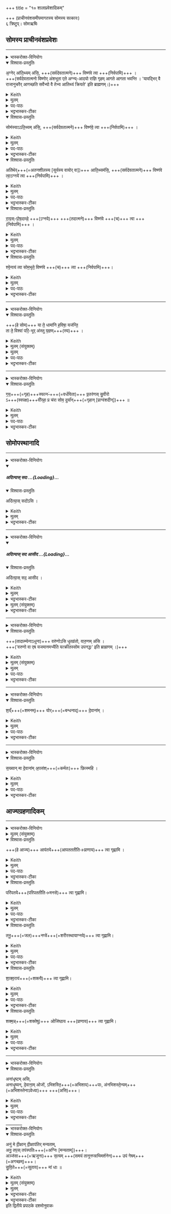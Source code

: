 +++
title = "१० शालाप्रवेशादिकम्"

+++
(प्राचीनवंशसमीपमागतस्य सोमस्य सत्कारः)  
६ त्रिष्टुप्। सोमऋषिः

## सोमस्य प्राचीनवंशप्रवेशः

________
<details><summary>भास्करोक्त-विनियोगः</summary>

आतिथ्यं निर्वपति।।
</details>
<details open><summary>विश्वास-प्रस्तुतिः</summary>

अ॒ग्नेर् आ॑ति॒थ्यम् अ॑सि॒, +++(सर्वदेवतात्मने)+++ विष्ण॑वे त्वा +++(निर्वपामि)+++ ।  
+++(सर्वदेवतात्मनो विष्णोर् अंशभूता एते अग्न्य्-आदयो राज्ञि गृहम् आगते आगता भवन्ति । 'यावद्भिर् वै राजानुचरैर् आगच्छति सर्वेभ्यो वै तेभ्य आतिथ्यं क्रियते' इति ब्राह्मणम्।)+++

</details>
<details><summary>Keith</summary>

Thou art the hospitality of Agni. For Visnu thee!  
</details>
<details><summary>मूलम्</summary>

अ॒ग्नेरा॑ति॒थ्यम॑सि॒, विष्ण॑वे त्वा  +++(निर्वपामि)+++  ।
</details>
<details><summary>पद-पाठः</summary>

अ॒ग्नेः । आ॒ति॒थ्यम् । अ॒सि॒ । विष्ण॑वे । त्वा॒ । 
</details>

<details><summary>भट्टभास्कर-टीका</summary>

1आतिथ्यं निर्वपति - अग्नेरातिथ्यमसीत्यादिभिः ॥  
'अतिथिरभ्यतितो गृहाद्भवति' इति यास्कः । अतेरिथिन् । अतिथये इदमातिथ्यम् ॥  
'अतिथेर्ञ्यः' । अत्र सर्वदेवतात्मनो विष्णोरंशभूता एते अग्न्यादयो राज्ञि गृहमागते आगता भवन्ति । ते च केवलं निर्वपणविशेषणतयोपादीयन्ते । यथा - 'यदग्नावग्निं मथित्वा प्रहरति तेनैवाग्नय आतिथ्यं क्रियते' इति । अत्र नाग्नेर्हविषा सम्बन्धः । एवमेते अग्न्यादयो न हविर्भजन्ते, विष्णोरेव केवलस्य सर्वदेवतासमष्टिरूपस्य हविषा सम्बन्धः ।   
ननु निर्वपणमन्त्रेष्वग्न्यादयोपि प्रतीयन्ते, तत्कथं केवलं विष्णुस्स्यात् हविषस्सम्बन्धी? उच्यते - अग्न्यादिग्रहणस्योपलक्षणार्थत्वादन्येषामपि राज्ञा सहागतानामतिथीनाम्, अत्रागतानां मध्ये कौश्चिन्निर्वापः क्रियत इति । अत्र हि ब्राह्मणम् 'यावद्भिर्वै राजानुचरैरागच्छति सर्वेभ्यो वै तेभ्य आतिथ्यं क्रियते' इत्युक्त्वा 'अग्नेरातिथ्यमसि विष्णवे त्वेत्याह गायत्रिया एवैतेन करोति' इत्यदिना अग्न्यादीनामुपलक्षणभूतानां हविषा सम्बन्धो नास्तीति प्रतिपादयति । तत्राग्न्यादयस्तिस्रो देवताः विष्णुना व्यधिकरणभूता निर्दिष्टाः; अन्ये तु सामानाधिकरण्येन, आतिथ्यपदं च तयोर्मन्त्रयोर्नास्ति । तत्र वैचित्र्यकारणं मृग्यम् ।   
मन्त्रार्थस्तु - निरुप्यमाणं द्रव्यमुच्यते । अग्नेरग्न्यात्मनो विष्ण्वंशस्यातिथ्यमतिथिप्रयुक्तं निर्वाप्यं त्वमसि, तत्त्वां विष्णवे हविष्मते निर्वपामि ॥
</details>
<details open><summary>विश्वास-प्रस्तुतिः</summary>

सोम॑स्याऽऽति॒थ्यम् अ॑सि॒, +++(सर्वदेवतात्मने)+++ विष्ण॑वे॒ त्वा +++(निर्वपामि)+++  ।
</details>
<details><summary>Keith</summary>

Thou art the hospitality of Soma. For Visnu thee!
</details>
<details><summary>मूलम्</summary>

सोम॑स्याऽऽति॒थ्यम॑सि॒ विष्ण॑वे॒ त्वा  +++(निर्वपामि)+++  ।
</details>

<details><summary>पद-पाठः</summary>

सोम॑स्य । आ॒ति॒थ्यम् । अ॒सि॒ । विष्ण॑वे । त्वा॒ । 
</details>

<details><summary>भट्टभास्कर-टीका</summary>

2सोमस्य सोमलतात्मनो विष्ण्वंशस्य । शेषं समानम् ॥

- [आतिथ्यमतिथिप्रयुक्तं निर्वाप्यं त्वमसि, तत्त्वां विष्णवे हविष्मते निर्वपामि ॥]
</details>
<details open><summary>विश्वास-प्रस्तुतिः</summary>

अति॑थेर्+++(=अतनशीलस्य [सुर्यस्य वायोर् वा])+++ आति॒थ्यम॑सि॒, +++(सर्वदेवतात्मने)+++ विष्ण॑वे त्वा॒ऽग्नये॑ त्वा +++(निर्वपामि)+++  ।
</details>
<details><summary>Keith</summary>

Thou art the hospitality of the stranger. For Visnu thee!
</details>
<details><summary>मूलम्</summary>

अति॑थेराति॒थ्यम॑सि॒, विष्ण॑वे त्वा॒ऽग्नये॑ त्वा  +++(निर्वपामि)+++  ।
</details>
<details><summary>पद-पाठः</summary>

अति॑थेः । आ॒ति॒थ्यम् । अ॒सि॒ । विष्ण॑वे । त्वा॒ । अ॒ग्नये॑ । त्वा॒ ।
</details>

<details><summary>भट्टभास्कर-टीका</summary>

अतिथिरतनशीलः यतस्सर्वदा गच्छति आदित्य उच्यते; वायुर्वा । समानमन्यत् ॥ [आतिथ्यमतिथिप्रयुक्तं निर्वाप्यं त्वमसि, तत्त्वां विष्णवे हविष्मते निर्वपामि ॥]
</details>
<details open><summary>विश्वास-प्रस्तुतिः</summary>

रा॒य॒स्-पो॒ष॒दाव्न्ने॒ +++(ऽग्नये)+++ +++(तदात्मने)+++ विष्ण॑वे +++(च)+++ त्वा +++(निर्वपामि)+++ ।
</details>
<details><summary>Keith</summary>

For Agni thee, giver of wealth, for Visnu thee;

</details>
<details><summary>मूलम्</summary>

रा॒य॒स्पो॒ष॒दाव्न्ने॒ विष्ण॑वे त्वा  +++(निर्वपामि)+++  ।
</details>
<details><summary>पद-पाठः</summary>

रा॒य॒स्पो॒ष॒दाव्न्न॒ इति॑ रायस्पोष-दाव्न्ने॑ । विष्ण॑वे । त्वा॒ । 
</details>

<details><summary>भट्टभास्कर-टीका</summary>

4रायस्पोषदावा नामाग्निविशेषः, तदात्मने विष्णवे त्वां निर्वपामि । रायो धनस्य पोषो रायस्पोषः । छान्दसष्षष्ठ्या अलुक्, 'षष्ठ्याः पतिपुत्र' इति सत्वम् । तं ददातीति । 'आतो मनिन्' इति वनिप्, कृदुत्तरपदप्रकृतिस्वरत्वम् ॥ [आतिथ्यमतिथिप्रयुक्तं निर्वाप्यं त्वमसि, तत्त्वां विष्णवे हविष्मते निर्वपामि ॥]
</details>
<details open><summary>विश्वास-प्रस्तुतिः</summary>

श्ये॒नाय॑ त्वा सोम॒भृते॒ विष्ण॑वे +++(च)+++ त्वा +++(निर्वपामि)+++।
</details>
<details><summary>Keith</summary>

for the eagle, bringer of the Soma, thee, for Visnu thee!

</details>
<details><summary>मूलम्</summary>

श्ये॒नाय॑ त्वा सोम॒भृते॒ विष्ण॑वे त्वा  +++(निर्वपामि)+++ ।
</details>
<details><summary>पद-पाठः</summary>

श्ये॒नाय॑ । त्वा॒ । सो॒म॒भृत॒ इति॑ सोम-भृते॑ । विष्ण॑वे । त्वा॒ ।  
</details>

<details><summary>भट्टभास्कर-टीका</summary>

5श्येनस्सोमभृद्देवताविशेषः । गायत्रीत्येके ॥ श्येनश्शंसनीय इत्याहुः । श्येनात्मा वा सोमं बिभर्तीति सोमभृत् । गायत्रीपक्षे सोमं हरतीति सोमभृत् । 'हृग्रहोर्भश्छन्दसि' इति भत्वम् ॥
</details>


________
<details><summary>भास्करोक्त-विनियोगः</summary>

6यजमानस्सोममादत्ते - या त इति त्रिष्टुभार्धर्चेन ॥  
7शालां प्रवेशयति - गयस्फान इति द्वितीयेनार्धर्चेन ॥
</details>
<details open><summary>विश्वास-प्रस्तुतिः</summary>

+++(हे सोम)+++ या ते॒ धामा॑नि ह॒विषा॒ यज॑न्ति॒  
ता ते॒ विश्वा॑ परि॒-भूर् अ॑स्तु य॒ज्ञम्+++(स्य)+++ ।
</details>
<details><summary>Keith</summary>

Thy powers which they honour with oblation,  
May they all envelop the sacrifice!
</details>
<details><summary>मूलम् (संयुक्तम्)</summary>

या ते॒ धामा॑नि ह॒विषा॒ यज॑न्ति॒ ता ते॒ विश्वा॑ परि॒भूर॑स्तु य॒ज्ञङ्ग॑य॒स्फानᳶ॑ प्र॒तर॑णस्सु॒वीरोऽवी॑रहा॒ प्र च॑रा सोम॒ दुर्या॒न्
</details>



<details><summary>मूलम्</summary>

या ते॒ धामा॑नि ह॒विषा॒ यज॑न्ति॒ ता ते॒ विश्वा॑ परि॒भूर॑स्तु य॒ज्ञम् ।
</details>

<details><summary>पद-पाठः</summary>

या । ते॒ । धामा॑नि । ह॒विषा॑ । यज॑न्ति । ता । ते॒ । विश्वा॑ । प॒रि॒भूरिति॑ परि-भूः । अ॒स्तु॒ । य॒ज्ञम् । 
</details>
<details><summary>भट्टभास्कर-टीका</summary>

6यजमानस्सोममादत्ते - या त इति त्रिष्टुभार्धर्चेन ॥  
हे सोम या यानि तव धामानि स्थानानि नामानि जन्मानि वा हविषा यजन्ति ता तानि विश्वान्यपि धामानि परिभूः परितो भावयिता रक्षिता अस्तु । कः? भवान् । यद्वा - पुरुषव्यत्ययः एधीत्यर्थः । यज्ञं चं परिभूरस्तु । 'ततोन्यत्रापि दृश्यते' इति द्वितीया । तसिप्रत्ययान्तो वा । तत्र 'अभितः परितस्समयानिकषाहाप्रतियोगेष्वपि दृश्यते' इति द्वितीया । यद्वा - लक्षणे परेः कर्मप्रवचनीयसंज्ञा । 'कर्मप्रवचनीयानां प्रतिषेधः' इत्येतद्बाधित्वा व्यत्ययेन समासः ॥
</details>


________
<details><summary>भास्करोक्त-विनियोगः</summary>

शालां प्रवेशयति।
</details>
<details open><summary>विश्वास-प्रस्तुतिः</summary>

ग॒य॒+++(=गृह)+++स्फानᳶ॑+++(=वर्धयिता)+++ प्र॒तर॑णस् सु॒वीरो  
ऽ+++(स्वपक्ष)+++वी॑रहा॒ प्र च॑रा सोम॒ दुर्या॑न्+++(=गृहान् [प्राग्वंशदीन्])+++ ॥
</details>
<details><summary>Keith</summary>

Giver of wealth, impeller, rich in heroes,  
Slaying not heroes, O Soma, enter the dwellings.  
</details>
<details><summary>मूलम्</summary>

ग॒य॒स्फानᳶ॑ प्र॒तर॑णस्सु॒वीरोऽवी॑रहा॒ प्र च॑रा सोम॒ दुर्या॑न् ॥
</details>

<details><summary>पद-पाठः</summary>

ग॒य॒स्फान॒ इति॑ गय-स्फानः॑ । प्र॒तर॑ण॒ इति॑ प्र-तर॑णः । सु॒वीर॒ इति॑ सु-वीरः॑ । अवी॑र॒हेत्यवी॑र-हा॒ । प्रेति॑ । च॒र॒ । सो॒म॒ । दुर्या॑न् । 
</details>

<details><summary>भट्टभास्कर-टीका</summary>

7शालां प्रवेशयति - गयस्फान इति द्वितीयेनार्धर्चेन ॥  
गय इति गृहनाम । गयानां गृहाणां स्फायिता वर्धयिता गयस्फानः । ओ स्फयी वृद्धौ 'कृत्यल्युटो बहुलम्' इति कर्तरि ल्युट्, धातोरन्त्यलोपश्छान्दसः । आकारान्तं धात्वन्तरं वा द्रष्टव्यम् । प्रतरणः प्रकर्षेण दुर्गेभ्यस्तारयिता । सुवीरश्शोभनैः पुत्रपौत्रादिभिरस्मदीयैस्तद्वान् । 'वीरवीर्यौ च' इत्युत्तरपदाद्युदात्तत्वम् । अवीरहा कस्यचिदप्यस्मदीयस्य पुत्रपौत्रादेरहन्ता सर्वदा प्रसन्न एव सन्, हे सोम दुर्यान् प्राग्वंशदीन् गृहान् प्रचर प्रकर्षेण प्रविश्य चर ॥
</details>



##  सोमोपस्थानादि
________
<details><summary>भास्करोक्त-विनियोगः</summary>

नीडे कृष्णाजिनम् आस्तृणाति।
</details>
<div class="js_include" includetitle="false" newlevelforh1="5" unfilled url="/vedAH_yajuH/taittirIyam/sArasvata-vibhAgaH/saMhitA/yajuH/sarva-prastutiH/1/2_somayAgArambhaH/08_anasi_sthApanam/adityAs_sadaH.md">
<details open><summary><h5>अदित्यास् सदः ...{Loading}...</h5></summary>
<details open><summary>विश्वास-प्रस्तुतिः</summary>

अदि॑त्या॒स् सदो॑ऽसि ।
</details>
<details><summary>Keith</summary>

Thou art the seat of Aditi.
</details>
<details><summary>मूलम्</summary>

अदि॑त्या॒स्सदो॑ऽसि ।
</details>
<details><summary>भट्टभास्कर-टीका</summary>

3नीडे कृष्णाजिनमास्तृणाति - अदित्या इति ॥ अदित्याः देवमातुः सदः सदनं लोकलक्षणं त्वमसि ॥
</details>
</details>
</div>  


________
<details><summary>भास्करोक्त-विनियोगः</summary>

तस्मिन् सोमं निदधाति।
</details>
<div class="js_include" includetitle="false" newlevelforh1="5" unfilled url="/vedAH_yajuH/taittirIyam/sArasvata-vibhAgaH/saMhitA/yajuH/sarva-prastutiH/1/2_somayAgArambhaH/08_anasi_sthApanam/adityAs_sada_AsIda.md">
<details open><summary><h5>अदित्यास् सद आसीद ...{Loading}...</h5></summary>
<details open><summary>विश्वास-प्रस्तुतिः</summary>

अदि॑त्या॒स् सद॒ आसीद ।
</details>
<details><summary>Keith</summary>

Sit on the seat of Aditi.
</details>
<details><summary>मूलम्</summary>

अदि॑त्या॒स्सद॒ आसीद ।
</details>
<details><summary>भट्टभास्कर-टीका</summary>

4तस्मिन्सोमं निदधाति - अदित्या इति ॥ अदित्यास्सदः सदन स्थानीयमेतत् कृष्णाजिनमासीद उपविश अस्मिन् ॥
</details>
</details>
</div>
<details><summary>मूलम् (संयुक्तम्)</summary>

－अदि॑त्या॒स्सदो॒ऽस्यदि॑त्या॒स्सद॒ आ [18]सी॒द
</details>
<details><summary>भट्टभास्कर-टीका</summary>

8-9कृष्णाजिनस्तरणसोमस्थापनमन्त्रौ व्याख्यातौ-अदित्यास्सद इति ॥
</details>

________
<details><summary>भास्करोक्त-विनियोगः</summary>

सोमम् उपतिष्ठते।।
</details>
<details open><summary>विश्वास-प्रस्तुतिः</summary>

+++(तादात्म्येनाऽधुना)+++ वरु॑णोऽसि धृ॒तव्र॑तो, वारु॒णम् अ॑सि ।  
+++('वरुणो वा एष यजमानमभ्यैति यत्क्रीतस्सोम उपनद्धः' इति ब्राह्मणम् ।)+++
</details>
<details><summary>Keith</summary>

Thou art Varuna who guardeth law; thou art of Varuna.
</details>
<details><summary>मूलम् (संयुक्तम्)</summary>

वरु॑णोऽसि धृ॒तव्र॑तो वारु॒णम॑सि श॒य्ँयोर्दे॒वानाँ॑ स॒ख्यान्मा दे॒वाना॑म॒पस॑श्छित्स्म॒ह्याप॑तये त्वा गृह्णामि
</details>
<details><summary>मूलम्</summary>

वरु॑णोऽसि धृ॒तव्र॑तो, वारु॒णम॑सि ।
</details>
<details><summary>पद-पाठः</summary>

वरु॑णः । अ॒सि॒ । धृ॒तव्र॑त॒ इति॑ धृ॒त-व्र॒तः॒ ।   
वा॒रु॒णम् । अ॒सि॒ ।
</details>

<details><summary>भट्टभास्कर-टीका</summary>

10सोममुपतिष्ठते - वरुणोसीति गायत्र्यैकपदया यजुरन्तया ॥ हे सोम वरुणस्त्वमसि वरणीयत्वात् । वृतत्वाद्वा; वाससा आच्छादितत्वात् । 'वरुणो वा एष यजमानमभ्यैति यत्क्रीतस्सोम उपनद्धः' इति ब्राह्मणम् । धृतव्रतः धृतकर्मा धारणत्वात्कर्मणाम् । वारुणं वरुणस्य तव यत्स्वभूतां द्रव्यमिति सर्वं त्वमेव त्वदधीनत्वात् ॥
</details>

________
<details><summary>भास्करोक्त-विनियोगः</summary>

वंशे बध्नाति।
</details>
<details open><summary>विश्वास-प्रस्तुतिः</summary>

श॒य्ँ+++(=शमनम्)+++ योर्+++(=बन्धनाद्)+++ दे॒वाना॑म् ।
</details>
<details><summary>Keith</summary>

Be prosperity ours from our friendship with the gods.
</details>
<details><summary>मूलम्</summary>

श॒य्ँयोर्दे॒वाना॑म्  +++(भव)+++ ।
</details>
<details><summary>पद-पाठः</summary>

शँ॒य्योरिति॑ शं-योः । दे॒वाना॑म् । 
</details>

<details><summary>भट्टभास्कर-टीका</summary>

11वंशे बध्नाति - शंयोरिति ॥ शं च योश्च देवानां भव । समाहारद्वन्द्वः, छान्दसं पुल्लिङ्गत्वम् । विद्यमानानां रोगादीनां शामनं शम् । आगामिनां यावनं पृथक्करणं उत्पत्तिनिरोधः योः । उभयत्रापि शाम्यतेर्यौतेश्च विच् ॥
</details>


________
<details><summary>भास्करोक्त-विनियोगः</summary>

सोमस्य पादौ प्रक्षालयति।
</details>
<details open><summary>विश्वास-प्रस्तुतिः</summary>

स॒ख्यान् मा दे॒वाना॑म् अ॒पस॑श्+++(=कर्मतः)+++ छित्स्महि ।
</details>
<details><summary>Keith</summary>

May we be not severed from our service of the gods.
</details>
<details><summary>मूलम्</summary>

स॒ख्यान्मा दे॒वाना॑म॒पस॑श्छित्स्महि ।
</details>
<details><summary>पद-पाठः</summary>

स॒ख्यात् । मा । दे॒वाना॑म् । अ॒पसः॑ । छि॒त्स्म॒हि॒ ।
</details>

<details><summary>भट्टभास्कर-टीका</summary>

12सोमस्य पादौ प्रक्षालयति - सख्यान्मा देवानामिति ॥ देवानां सम्बन्धि यत् अपः कर्म ततः सख्याच्च तत एव हेतोः मा छित्स्महि विच्छिन्ना मा भूम । 'सख्युर्यः' ॥
</details>


## आज्यग्रहणादिकम्
________
<details><summary>भास्करोक्त-विनियोगः</summary>

तानूनप्त्रम् आज्यं गृह्णाति, यत् सर्वैः स्प्रक्ष्यत ऋत्विग्भिः। अयम् एक-कार्यानुवृत्त्य्-अर्थं समयः क्रियते तेषु।।
</details>
<details><summary>मूलम् (संयुक्तम्)</summary>

आप॑तये त्वा गृह्णामि॒ परि॑पतये त्वा गृह्णामि॒ तनू॒नप्त्रे॑ त्वा गृह्णामि शाक्व॒राय॑ त्वा गृह्णामि॒ शक्म॒न्नोजि॑ष्ठाय त्वा गृह्णा॒मि
</details>
<details open><summary>विश्वास-प्रस्तुतिः</summary>

+++(हे आज्य)+++ आप॑तये+++(आपतततीति→प्राणाय)+++ त्वा गृह्णामि ।
</details>
<details><summary>Keith</summary>

For him who rushes on I seize thee;
</details>
<details><summary>मूलम्</summary>

आप॑तये त्वा गृह्णामि ।
</details>
<details><summary>पद-पाठः</summary>

आप॑तय॒ इत्या-प॒त॒ये॒ । त्वा॒ । गृ॒ह्णा॒मि॒ । 
</details>

<details><summary>भट्टभास्कर-टीका</summary>

13तानूनप्त्रं गृह्णाति - आपतय इति ॥ आवृत्त्या आभिमुख्येन वा पतति पातीति वा आपतिः प्राणः । 'प्राणो वा आपतिः' इति च ब्राह्मणम् । अव्ययपूर्वपदप्रकृतिस्वरत्वम् । तस्मै तदविनाशाय त्वां गह्णामि ध्रुवातः स्रुवेण गृह्णामि ॥
</details>
<details open><summary>विश्वास-प्रस्तुतिः</summary>

परि॑पतये+++(परिपततीति→मनसे)+++ त्वा गृह्णामि।
</details>
<details><summary>Keith</summary>

for him who rushes around I seize thee;
</details>
<details><summary>मूलम्</summary>

परि॑पतये त्वा गृह्णामि।
</details>
<details><summary>पद-पाठः</summary>

परि॑पतय॒ इति॒ परि॑-प॒त॒ये॒ । त्वा॒ । गृ॒ह्णा॒मि॒ । 
</details>

<details><summary>भट्टभास्कर-टीका</summary>

14हे आज्य परितः सवर्तः पाति पततीति वा परिपतिः मनः । पातेर्डतिः । पतेः 'इन् सर्वधातुभ्यः' इति इन् । 'मनो वै परिपतिः' इति च ब्राह्मणम् । तस्मै त्वां गृह्णामि ॥
</details>
<details open><summary>विश्वास-प्रस्तुतिः</summary>

तनू॒+++(=जल)+++नप्त्रे॑+++(=शरीरस्थायाग्नये)+++ त्वा गृह्णामि।
</details>
<details><summary>Keith</summary>

for Tanunapat I seize thee;
</details>
<details><summary>मूलम्</summary>

तनू॒नप्त्रे॑ त्वा गृह्णामि।
</details>
<details><summary>पद-पाठः</summary>

तनू॒नप्त्र॒ इति॒ तनू॑-नप्त्रे॑ । त्वा॒ । गृ॒ह्णा॒मि॒ । 
</details>

<details><summary>भट्टभास्कर-टीका</summary>

15तनूनामपां नप्ता चतुर्थः तनूनप्ता अग्निः शरीरस्थः । तस्मै गृह्णामि । वनस्पत्यादित्वात्पूर्वोत्तरपदयोः युगापत्प्रकृतिस्वरत्वम् ॥
</details>
<details open><summary>विश्वास-प्रस्तुतिः</summary>

शा॒क्व॒राय॑+++(=शक्त्यै)+++ त्वा गृह्णामि।
</details>
<details><summary>Keith</summary>

for the mighty I seize thee;
</details>
<details><summary>मूलम्</summary>

शा॒क्व॒राय॑ त्वा गृह्णामि।
</details>
<details><summary>पद-पाठः</summary>

शा॒क्व॒राय॑ । त्वा॒ । गृ॒ह्णा॒मि॒ । 
</details>

<details><summary>भट्टभास्कर-टीका</summary>

16शाक्वराय शक्त्यै । शकनशीलः शक्वरः तस्य भावश्शाक्वरं शक्तिरेव । 'शक्त्यै हि ते तास्समवाद्यन्त' इति च ब्राह्मणम् । तस्मै गृह्णामि ॥
</details>
<details open><summary>विश्वास-प्रस्तुतिः</summary>

शक्म॒न्न्+++(=शक्तेषु)+++ ओजि॑ष्ठाय +++(प्राणाय)+++ त्वा गृह्णामि।
</details>
<details><summary>Keith</summary>

for the mightiest in strength I seize thee.
</details>
<details><summary>मूलम्</summary>

शक्म॒न्नोजि॑ष्ठाय त्वा गृह्णामि।
</details>
<details><summary>पद-पाठः</summary>

शक्म॑न् । ओजि॑ष्ठाय । त्वा॒ । गृ॒ह्णा॒मि॒ । 
</details>

<details><summary>भट्टभास्कर-टीका</summary>

17शक्मन्न् शक्मेषु जातावेकवचनम् । शकेर्मनिन्, 'सुपां सुलुक्' इति ङेर्लुक्, 'न ङिसम्बुद्ध्योः' इति नलोपप्रतिषेधः । शक्तानां मध्ये ओजिष्ठाय अतिशयेन बलवते प्राणाय त्वां गृह्णामि । ओजस्विशब्दादिष्ठनि 'विन्मतोर्लुक्', 'टेः' इति टिलोपः । अयमेककार्यानुवृत्त्यर्थं समयः क्रियते । यद्येवं समयो न क्रियेत तदा परस्पराभिप्रायेणा द्रोहेण विप्रतिपद्यमाना यागं न कुर्युः । अतस्तन्मा भूदिति तानूनप्त्रं गृह्यते ॥
</details>

________
<details><summary>भास्करोक्त-विनियोगः</summary>

अव-मृशाति।।
</details>
<details open><summary>विश्वास-प्रस्तुतिः</summary>

अना॑धृष्टम् असि,   
अनाधृ॒ष्यन्, दे॒वाना॒म् ओजो॑, ऽभिशस्ति॒+++(=अभिशाप)+++पाः, अ॑नभिशस्ते॒न्यम्+++(=अभिशस्तेनाऽवेध्या)+++ +++(असि)+++।
</details>


<details><summary>Keith</summary>

Thou art unapproached,  
the unapproachable might of the gods, guarding from imprecations, impervious to imprecations.
</details>

<details><summary>मूलम्</summary>

अना॑धृष्टमसि,  अनाधृ॒ष्यम्  +++(असि)+++  दे॒वाना॒मोजोऽभिशस्ति॒पा अ॑नभिशस्ते॒ऽन्यम् ।
</details>
<details><summary>पद-पाठः</summary>

अना॑धृष्ट॒मित्यना॑-धृ॒ष्ट॒म् । अ॒सि॒ ।  
अ॒ना॒धृ॒ष्यमित्य॑ना-धृ॒ष्यम् ।  
दे॒वाना॑म् । ओजः॑ ।   
अ॒भि॒श॒स्ति॒पा इत्य॑भिशस्ति-पाः ।   अ॒न॒भि॒श॒स्ते॒न्यम् इत्य् अ॑नभि-श॒स्ते॒न्यम् । 
</details>

<details><summary>भट्टभास्कर-टीका</summary>

18अवमृशाति - अनाधृष्टमसीति ॥ आज्यमुच्यते । अनाधृष्टं केनचिदप्यनभिमूतमसि ।  
अनाधृष्यं केनचिदप्यभिभवितुमशक्यं चासि । 'ऋदुपधाच्चाकॢपिचृतेः' इति क्यप्, 'ययतोश्चातदर्थे' इत्युत्तरपदान्तोदात्तत्वम् ।   
देवानामोजो बलं चासि । त्वया हि देवा ऋत्विजो बलवन्तो यजन्ते । यद्वा - त्व्या हि देवा इन्द्रादयो बलवन्तो भवन्ति ।  
अभिशस्तिपाः अभिशस्तिरभिशंसनमभिशापः अतस्त्वं पासि । विचि लिङ्गव्यत्ययः ।

अनभिशस्तेन्यं अनभिशंसनीयं केनचिदपि नाभिशंस्यते न दूष्यत इत्यर्थः । एन्यप्रत्ययस्तुडागमश्च उत्तरपदान्तोदात्तत्वं च छन्दसि । [यद्वा?] अभिशस्तेन योगं नार्हति इत्यनभिशस्तेन्यम् । 'छन्दसि च' इति यः, विभक्तेर्लुगभावश्छान्दसः, योगं नार्हतीत्यर्थे तद्धतिः, 'ययतोश्चातदर्थे' इत्युत्तरपदान्तोदात्तत्वम् । यद्वा - अभिशंसनं अभिशस्तं तन्नार्हतीति एन्यप्रत्ययश्छान्दसः 'नञो गुणप्रतिषेधे' इत्युत्तरपदान्तोदात्तत्वम् । ईदृशं त्वमसीत्याज्यस्तुतिः ॥
</details>
________
<details><summary>भास्करोक्त-विनियोगः</summary>

यजमानं वाचयति।।
</details>
<details open><summary>विश्वास-प्रस्तुतिः</summary>

अनु॑ मे दी॒क्षान् दी॒क्षाप॑तिर् मन्यताम्,  
अनु॒ तप॒स् तप॑स्पतिः+++(=अग्निः [मन्यताम्])+++।  
अञ्ज॑सा+++(=ऋजुना)+++ स॒त्यम् +++(समयं तानूनप्त्राभिमर्शनेन)+++ उप॑ गेषम्+++(=अगच्छम्)+++।  
सु॒वि॒ते+++(=सूताय)+++ मा॑ धाः ॥
</details>
<details><summary>Keith</summary>

May the lord of consecration approve my consecration,  
the lord of penance my penance.  
Speedily may I attain truth.  
Place me in good fortune.

</details>
<details><summary>मूलम् (संयुक्तम्)</summary>

－ अनु॑ मे दी॒क्षान्दी॒क्षाप॑तिर्मन्यता॒मनु॒ तप॒स्तप॑स्पति॒रञ्ज॑सा स॒त्यमुप॑ गेषँ सुवि॒ते मा॑ धाः ॥ [19]
</details>
<details><summary>मूलम्</summary>

अनु॑ मे दी॒क्षान्दी॒क्षाप॑तिर्मन्यताम् ।  
अनु॒ तप॒स्तप॑स्पतिः  +++(मन्यताम्)+++ ।

अञ्ज॑सा स॒त्यमुप॑ गेषम् ।   
सु॒वि॒ते मा॑ धाः ॥


</details>
<details><summary>भट्टभास्कर-टीका</summary>

अन्विति॑ । मे॒ । दी॒क्षाम् । दी॒क्षाप॑ति॒रिति॑ दी॒क्षा-प॒तिः॒ । म॒न्य॒ता॒म् ।   
अन्विति॑ । तपः॑ । तप॑स्पति॒रिति॒ तपः॑-प॒तिः॒ ।   
अञ्ज॑सा । स॒त्यम् । उपेति॑ । गे॒ष॒म् ।   
सु॒वि॒ते । मा॒ । धाः॒ ॥ [19]  
</details>

<details><summary>भट्टभास्कर-टीका</summary>

19यजमानं वाचयति - अन्विति ॥ दीक्षापतिर्विष्णुस्स मम दीक्षामनुमन्यतां अनुजानातु । 'पत्यावैश्वर्ये' इति पूर्वपदप्रकृतिस्वरत्वम् । तपः उपसत् तस्य पतिस्तपस्पतिरग्निः । सोपि मम तपोनुमन्यताम् ।

अञ्जसा ऋजुना आशास्येन सत्यं समयं तानूनप्त्राभिमर्शनेन उपगेषं उपसम्प्राप्तोस्मि ।

अत एतद्विज्ञाय मां सुविते धाः धेहि स्थापय हे आज्य सुविते सूतौ अपत्ये मां धेहि अपत्यवन्तं मां कुरु । छान्दस इडागमः ।   
यद्वा - सुविते । स्विते सुष्ठुप्राप्ते अस्मत्प्राप्ते अस्मत्पूर्वचरिते यज्ञे वा मां धेहि । स्थाने वा सुखवति अस्मर्त्पूवेरिते मां स्थापय । 'तन्वादीनां । बहुळं छन्दसि' इत्युवङादेशः, 'सूपमानात्क्तः' इत्युत्तरपदान्तोदात्तत्वम् ।   
अन्य आहुः - अञ्जसा ऋजुना यथाशस्त्रीयेण सत्यं सति साधु परानिन्दात्मकं वस्तु उपगेषं उपगतो भूयासम् । तदर्थमामन्त्रिते श्रेयोर्थिभिस्सुष्ठु सेविते सुष्ठु ज्ञाते वा पथि मां ज्ञा[स्था]पयतेति । अस्मिन्पक्षे इणो गादेशश्छान्दसः, आशिषि लिङ्, 'लिङ्याशिष्यङ्', 'आतो लोपः', यासुट्, 'अतो येयः', आर्धधातुकत्वात्सलोपाभावः, बहुळवचनाद्यलोपः ।   
पूर्वस्मिन् पक्षे लुङि 'इणो गा लुङि' इति गादेशः, छान्दसः इत्वं विकारः, व्यत्ययेन 'गातिस्था' इति न प्रवर्तते, 'बहुळं छन्दस्यमाङ्योगेपि' इत्यडभावः ॥

</details>
इति द्वितीये प्रपाठके दशमोनुवाकः  
